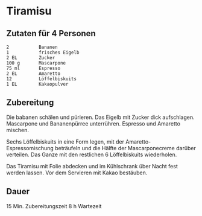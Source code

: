 # Tiramisu

## Zutaten für 4 Personen
    2           Bananen
    1           frisches Eigelb
    2 EL        Zucker
    100 g       Mascarpone
    75 ml       Espresso
    2 EL        Amaretto
    12          Löffelbiskuits
    1 EL        Kakaopulver

## Zubereitung
Die babanen schälen und pürieren. Das Eigelb mit Zucker dick aufschlagen. Mascarpone und Bananenpürree unterrühren. Espresso und Amaretto mischen.

Sechs Löffelbiskuits in eine Form legen, mit der Amaretto-Espressomischung beträufeln und die Hälfte der Mascarponecreme darüber verteilen. Das Ganze mit den restlichen 6 Löffelbiskuits wiederholen.

Das Tiramisu mit Folie abdecken und im Kühlschrank über Nacht fest werden lassen. Vor dem Servieren mit Kakao bestäuben.

## Dauer
15 Min. Zubereitungszeit
8 h Wartezeit 
